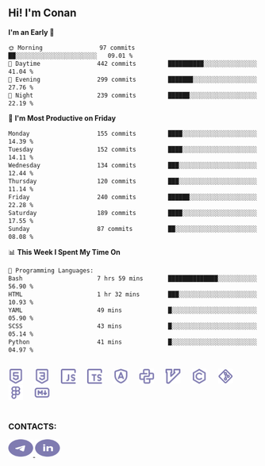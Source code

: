 ## Hi! I'm Conan

<!--START_SECTION:waka-->
**I'm an Early 🐤** 

```text
🌞 Morning                97 commits          ██░░░░░░░░░░░░░░░░░░░░░░░   09.01 % 
🌆 Daytime                442 commits         ██████████░░░░░░░░░░░░░░░   41.04 % 
🌃 Evening                299 commits         ███████░░░░░░░░░░░░░░░░░░   27.76 % 
🌙 Night                  239 commits         ██████░░░░░░░░░░░░░░░░░░░   22.19 % 
```
📅 **I'm Most Productive on Friday** 

```text
Monday                   155 commits         ████░░░░░░░░░░░░░░░░░░░░░   14.39 % 
Tuesday                  152 commits         ████░░░░░░░░░░░░░░░░░░░░░   14.11 % 
Wednesday                134 commits         ███░░░░░░░░░░░░░░░░░░░░░░   12.44 % 
Thursday                 120 commits         ███░░░░░░░░░░░░░░░░░░░░░░   11.14 % 
Friday                   240 commits         ██████░░░░░░░░░░░░░░░░░░░   22.28 % 
Saturday                 189 commits         ████░░░░░░░░░░░░░░░░░░░░░   17.55 % 
Sunday                   87 commits          ██░░░░░░░░░░░░░░░░░░░░░░░   08.08 % 
```


📊 **This Week I Spent My Time On** 

```text
💬 Programming Languages: 
Bash                     7 hrs 59 mins       ██████████████░░░░░░░░░░░   56.90 % 
HTML                     1 hr 32 mins        ███░░░░░░░░░░░░░░░░░░░░░░   10.93 % 
YAML                     49 mins             █░░░░░░░░░░░░░░░░░░░░░░░░   05.90 % 
SCSS                     43 mins             █░░░░░░░░░░░░░░░░░░░░░░░░   05.14 % 
Python                   41 mins             █░░░░░░░░░░░░░░░░░░░░░░░░   04.97 % 
```


<!--END_SECTION:waka-->


<br>

<div align="left">
  <img src="icons/skills/html.svg" height="30" alt="html5"/>
  <img width="15"/>
  <img src="icons/skills/css.svg" height="30" alt="css"/>
    <img width="15"/>
  <img src="icons/skills/javascript.svg" height="30" alt="javascript"/>
  <img width="15"/>
  <img src="icons/skills/typescript.svg" height="30" alt="typescript"/>
  <img width="15"/>
  <img src="icons/skills/angular.svg" height="30" alt="angular"/>
  <img width="15"/>
  <img src="icons/skills/python.svg" height="30" alt="python"/>
  <img width="15"/>
  <img src="icons/skills/vim.svg" height="30" alt="vim"  />
  <img width="15"/>
  <img src="icons/skills/c.svg" height="30" alt="c"/>
  <img width="15"/>
  <img src="icons/skills/git.svg" height="30" alt="git"/>
  <img width="15"/>
  <img src="icons/skills/figma.svg" height="30" alt="figma"/>
  <img width="15"/>
  <img src="icons/skills/markdown.svg" height="30" alt="markdown"/>
</div>

<br>


### CONTACTS:

<div align="left">
  <a href="https://t.me/gkkconan">
    <img src="icons/contacts/telegram.svg" width="50" height="35" alt="telegram"/>
  </a>
  <a href="https://www.linkedin.com/in/gkkconan">
    <img src="icons/contacts/linkedin.svg" width="50" height="35" alt="linkedin"/>
  </a>
</div>
